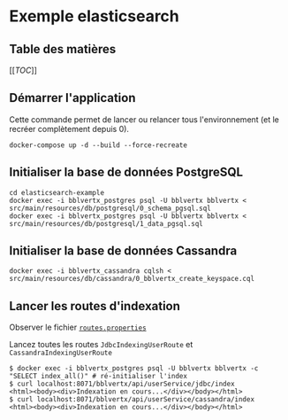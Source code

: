 # Exemple elasticsearch

## Table des matières

[[_TOC_]]

## Démarrer l'application

Cette commande permet de lancer ou relancer tous l'environnement (et le recréer complètement depuis 0).

```shell
docker-compose up -d --build --force-recreate
```

## Initialiser la base de données PostgreSQL

```shell
cd elasticsearch-example
docker exec -i bblvertx_postgres psql -U bblvertx bblvertx < src/main/resources/db/postgresql/0_schema_pgsql.sql
docker exec -i bblvertx_postgres psql -U bblvertx bblvertx < src/main/resources/db/postgresql/1_data_pgsql.sql 
```

## Initialiser la base de données Cassandra

```shell
docker exec -i bblvertx_cassandra cqlsh < src/main/resources/db/cassandra/0_bblvertx_create_keyspace.cql 
```

## Lancer les routes d'indexation

Observer le fichier [`routes.properties`](./src/main/resources/routes.properties)

Lancez toutes les routes `JdbcIndexingUserRoute` et `CassandraIndexingUserRoute`

```shell
$ docker exec -i bblvertx_postgres psql -U bblvertx bblvertx -c "SELECT index_all()" # ré-initialiser l'index
$ curl localhost:8071/bblvertx/api/userService/jdbc/index
<html><body><div>Indexation en cours...</div></body></html>
$ curl localhost:8071/bblvertx/api/userService/cassandra/index
<html><body><div>Indexation en cours...</div></body></html>
```
